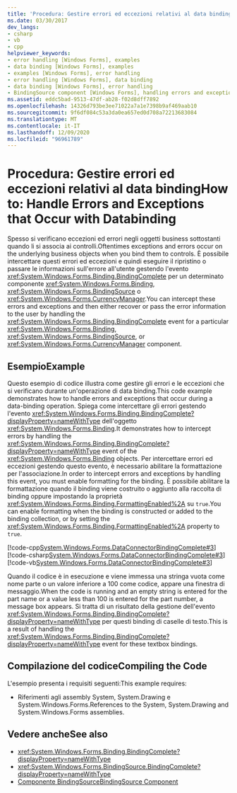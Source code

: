 ```yaml
---
title: 'Procedura: Gestire errori ed eccezioni relativi al data binding'
ms.date: 03/30/2017
dev_langs:
- csharp
- vb
- cpp
helpviewer_keywords:
- error handling [Windows Forms], examples
- data binding [Windows Forms], examples
- examples [Windows Forms], error handling
- error handling [Windows Forms], data binding
- data binding [Windows Forms], error handling
- BindingSource component [Windows Forms], handling errors and exceptions
ms.assetid: eddc5bad-9513-47df-ab28-f02d8dff7892
ms.openlocfilehash: 14326d793be3ee71022a7a1e7398b9af469aab10
ms.sourcegitcommit: 9f6df084c53a3da0ea657ed0d708a72213683084
ms.translationtype: MT
ms.contentlocale: it-IT
ms.lasthandoff: 12/09/2020
ms.locfileid: "96961789"
---
```

# <a name="how-to-handle-errors-and-exceptions-that-occur-with-databinding"></a><span data-ttu-id="e5d4c-102">Procedura: Gestire errori ed eccezioni relativi al data binding</span><span class="sxs-lookup"><span data-stu-id="e5d4c-102">How to: Handle Errors and Exceptions that Occur with Databinding</span></span>
<span data-ttu-id="e5d4c-103">Spesso si verificano eccezioni ed errori negli oggetti business sottostanti quando li si associa ai controlli.</span><span class="sxs-lookup"><span data-stu-id="e5d4c-103">Oftentimes exceptions and errors occur on the underlying business objects when you bind them to controls.</span></span> <span data-ttu-id="e5d4c-104">È possibile intercettare questi errori ed eccezioni e quindi eseguire il ripristino o passare le informazioni sull'errore all'utente gestendo l'evento <xref:System.Windows.Forms.Binding.BindingComplete> per un determinato componente <xref:System.Windows.Forms.Binding>, <xref:System.Windows.Forms.BindingSource> o <xref:System.Windows.Forms.CurrencyManager>.</span><span class="sxs-lookup"><span data-stu-id="e5d4c-104">You can intercept these errors and exceptions and then either recover or pass the error information to the user by handling the <xref:System.Windows.Forms.Binding.BindingComplete> event for a particular <xref:System.Windows.Forms.Binding>, <xref:System.Windows.Forms.BindingSource>, or <xref:System.Windows.Forms.CurrencyManager> component.</span></span>  
  
## <a name="example"></a><span data-ttu-id="e5d4c-105">Esempio</span><span class="sxs-lookup"><span data-stu-id="e5d4c-105">Example</span></span>  
 <span data-ttu-id="e5d4c-106">Questo esempio di codice illustra come gestire gli errori e le eccezioni che si verificano durante un'operazione di data binding.</span><span class="sxs-lookup"><span data-stu-id="e5d4c-106">This code example demonstrates how to handle errors and exceptions that occur during a data-binding operation.</span></span> <span data-ttu-id="e5d4c-107">Spiega come intercettare gli errori gestendo l'evento <xref:System.Windows.Forms.Binding.BindingComplete?displayProperty=nameWithType> dell'oggetto <xref:System.Windows.Forms.Binding>.</span><span class="sxs-lookup"><span data-stu-id="e5d4c-107">It demonstrates how to intercept errors by handling the <xref:System.Windows.Forms.Binding.BindingComplete?displayProperty=nameWithType> event of the <xref:System.Windows.Forms.Binding> objects.</span></span> <span data-ttu-id="e5d4c-108">Per intercettare errori ed eccezioni gestendo questo evento, è necessario abilitare la formattazione per l'associazione.</span><span class="sxs-lookup"><span data-stu-id="e5d4c-108">In order to intercept errors and exceptions by handling this event, you must enable formatting for the binding.</span></span> <span data-ttu-id="e5d4c-109">È possibile abilitare la formattazione quando il binding viene costruito o aggiunto alla raccolta di binding oppure impostando la proprietà <xref:System.Windows.Forms.Binding.FormattingEnabled%2A> su `true`.</span><span class="sxs-lookup"><span data-stu-id="e5d4c-109">You can enable formatting when the binding is constructed or added to the binding collection, or by setting the <xref:System.Windows.Forms.Binding.FormattingEnabled%2A> property to `true`.</span></span>  
  
 [!code-cpp[System.Windows.Forms.DataConnectorBindingComplete#3](~/samples/snippets/cpp/VS_Snippets_Winforms/System.Windows.Forms.DataConnectorBindingComplete/CPP/form1.cpp#3)]
 [!code-csharp[System.Windows.Forms.DataConnectorBindingComplete#3](~/samples/snippets/csharp/VS_Snippets_Winforms/System.Windows.Forms.DataConnectorBindingComplete/CS/form1.cs#3)]
 [!code-vb[System.Windows.Forms.DataConnectorBindingComplete#3](~/samples/snippets/visualbasic/VS_Snippets_Winforms/System.Windows.Forms.DataConnectorBindingComplete/VB/form1.vb#3)]  
  
 <span data-ttu-id="e5d4c-110">Quando il codice è in esecuzione e viene immessa una stringa vuota come nome parte o un valore inferiore a 100 come codice, appare una finestra di messaggio.</span><span class="sxs-lookup"><span data-stu-id="e5d4c-110">When the code is running and an empty string is entered for the part name or a value less than 100 is entered for the part number, a message box appears.</span></span> <span data-ttu-id="e5d4c-111">Si tratta di un risultato della gestione dell'evento <xref:System.Windows.Forms.Binding.BindingComplete?displayProperty=nameWithType> per questi binding di caselle di testo.</span><span class="sxs-lookup"><span data-stu-id="e5d4c-111">This is a result of handling the <xref:System.Windows.Forms.Binding.BindingComplete?displayProperty=nameWithType> event for these textbox bindings.</span></span>  
  
## <a name="compiling-the-code"></a><span data-ttu-id="e5d4c-112">Compilazione del codice</span><span class="sxs-lookup"><span data-stu-id="e5d4c-112">Compiling the Code</span></span>  
 <span data-ttu-id="e5d4c-113">L'esempio presenta i requisiti seguenti:</span><span class="sxs-lookup"><span data-stu-id="e5d4c-113">This example requires:</span></span>  
  
- <span data-ttu-id="e5d4c-114">Riferimenti agli assembly System, System.Drawing e System.Windows.Forms.</span><span class="sxs-lookup"><span data-stu-id="e5d4c-114">References to the System, System.Drawing and System.Windows.Forms assemblies.</span></span>  
  
## <a name="see-also"></a><span data-ttu-id="e5d4c-115">Vedere anche</span><span class="sxs-lookup"><span data-stu-id="e5d4c-115">See also</span></span>

- <xref:System.Windows.Forms.Binding.BindingComplete?displayProperty=nameWithType>
- <xref:System.Windows.Forms.BindingSource.BindingComplete?displayProperty=nameWithType>
- [<span data-ttu-id="e5d4c-116">Componente BindingSource</span><span class="sxs-lookup"><span data-stu-id="e5d4c-116">BindingSource Component</span></span>](bindingsource-component.md)
